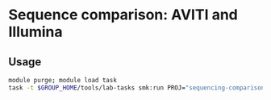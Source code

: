 # Sequence comparison: AVITI and Illumina

## Usage

```bash
module purge; module load task
task -t $GROUP_HOME/tools/lab-tasks smk:run PROJ="sequencing-comparison-aviti-illumina" BRANCH="cmt-support" EXTRA=" -n"
```